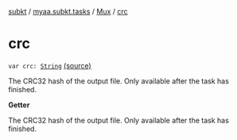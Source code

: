 [subkt](../../index.md) / [myaa.subkt.tasks](../index.md) / [Mux](index.md) / [crc](./crc.md)

# crc

`var crc: `[`String`](https://kotlinlang.org/api/latest/jvm/stdlib/kotlin/-string/index.html) [(source)](https://github.com/Myaamori/SubKt/blob/0.1.13/src/main/kotlin/myaa/subkt/tasks/muxtask.kt#L672)

The CRC32 hash of the output file. Only available after the task has finished.

**Getter**

The CRC32 hash of the output file. Only available after the task has finished.

